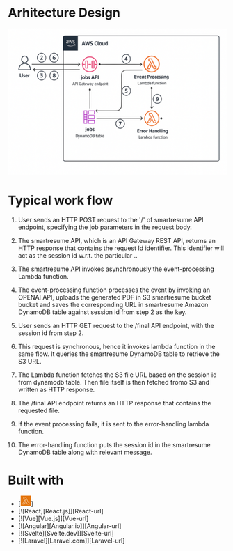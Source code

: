 # Arhitecture Design
![Design](images/ChatGPT_Image_Architecture.png)

# Typical work flow

1. User sends an HTTP POST request to the '/' of smartresume API endpoint, specifying the job parameters in the request body.

2. The smartresume API, which is an API Gateway REST API, returns an HTTP response that contains the request Id identifier. This identifier will act as the session id w.r.t. the particular ..

3. The smartresume API invokes asynchronously the event-processing Lambda function. 

4. The event-processing function processes the event by invoking an OPENAI API, uploads the generated PDF in S3 smartresume bucket bucket and saves the corresponding URL in smartresume Amazon DynamoDB table against session id from step 2 as the key.

5. User sends an HTTP GET request to the /final API endpoint, with the session id from step 2.

6. This request is synchronous, hence it invokes lambda function in the same flow. It queries the smartresume DynamoDB table to retrieve the S3 URL. 

7. The Lambda function fetches the S3 file URL based on the session id from dynamodb table. Then file itself is then fetched fromo S3 and written as HTTP response.

8. The /final API endpoint returns an HTTP response that contains the requested file. 

9. If the event processing fails, it is sent to the error-handling lambda function.

10. The error-handling function puts the session id in the smartresume DynamoDB table along with relevant message.

# Built with

* [![Lambda](images/Aws-Lambda.png)]
* [![React][React.js]][React-url]
* [![Vue][Vue.js]][Vue-url]
* [![Angular][Angular.io]][Angular-url]
* [![Svelte][Svelte.dev]][Svelte-url]
* [![Laravel][Laravel.com]][Laravel-url]
